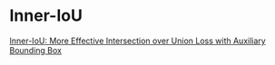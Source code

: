 # Inner-IoU
[Inner-IoU: More Effective Intersection over Union Loss with Auxiliary Bounding Box]((https://arxiv.org/abs/2311.02877)https://arxiv.org/abs/2311.02877)
